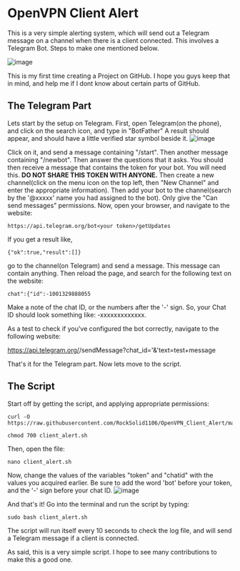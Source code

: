 # OpenVPN Client Alert
This is a very simple alerting system, which will send out a Telegram message on a channel when there is a client connected. This involves a Telegram Bot. Steps to make one mentioned below.

![image](https://user-images.githubusercontent.com/84492239/120111280-f5e6ea00-c18e-11eb-8e38-643df5aab854.png)


This is my first time creating a Project on GitHub. I hope you guys keep that in mind, and help me if I dont know about certain parts of GitHub.

## The Telegram Part
Lets start by the setup on Telegram. First, open Telegram(on the phone), and click on the search icon, and type in "BotFather" A result should appear, and should have a little verified star symbol beside it. 
![image](https://user-images.githubusercontent.com/84492239/120110971-8fad9780-c18d-11eb-9b1b-28acc2d3d136.png)

Click on it, and send a message containing "/start". Then another message containing "/newbot". Then answer the questions that it asks. You should then receive a message that contains the token for your bot. You will need this. **DO NOT SHARE THIS TOKEN WITH ANYONE.** Then create a new channel(click on the menu icon on the top left, then "New Channel" and enter the appropriate information). Then add your bot to the channel(search by the '@xxxxx' name you had assigned to the bot). Only give the "Can send messages" permissions.
Now, open your browser, and navigate to the website:
```
https://api.telegram.org/bot<your token>/getUpdates
```
If you get a result like,
```
{"ok":true,"result":[]}
```
go to the channel(on Telegram) and send a message. This message can contain anything.
Then reload the page, and search for the following text on the website:
```
chat":{"id":-1001329888055
```
Make a note of the chat ID, or the numbers after the '-' sign. So, your Chat ID should look something like: -xxxxxxxxxxxxx.

As a test to check if you've configured the bot correctly, navigate to the following website:

https://api.telegram.org/<token>/sendMessage?chat_id=<chat ID>'&'text=test+message

That's it for the Telegram part. Now lets move to the script.

## The Script

Start off by getting the script, and applying appropriate permissions:
```
curl -O https://raw.githubusercontent.com/RockSolid1106/OpenVPN_Client_Alert/master/client_alert.sh
```
```
chmod 700 client_alert.sh
```

Then, open the file:
```
nano client_alert.sh
```
Now, change the values of the variables "token" and "chatid" with the values you acquired earlier. Be sure to add the word 'bot' before your token, and the '-' sign before your chat ID.
![image](https://user-images.githubusercontent.com/84492239/120107543-042d0a00-c17f-11eb-8e9b-06ba09df3172.png)


And that's it! Go into the terminal and run the script by typing:
```
sudo bash client_alert.sh
```
The script will run itself every 10 seconds to check the log file, and will send a Telegram message if a client is connected.


As said, this is a very simple script. I hope to see many contributions to make this a good one.
